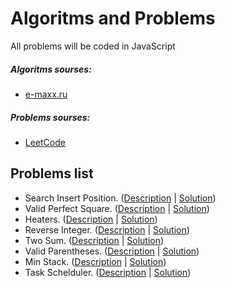 # Algoritms and Problems

All problems will be coded in JavaScript


##### Algoritms sourses:
 * [e-maxx.ru](https://e-maxx.ru/algo/)
 
##### Problems sourses:
 * [LeetCode](https://leetcode.com/)

## Problems list

* Search Insert Position. ([Description](https://leetcode.com/problems/search-insert-position/description/) | [Solution](https://github.com/belodpav/algoproblems/tree/master/problems/35_search-insert-position))
* Valid Perfect Square. ([Description](https://leetcode.com/problems/valid-perfect-square/description/) | [Solution](https://github.com/belodpav/algoproblems/tree/master/problems/367_valid_perfect_square))
* Heaters. ([Description](https://leetcode.com/problems/heaters/description/) | [Solution](https://github.com/belodpav/algoproblems/tree/master/problems/475_heaters))
* Reverse Integer. ([Description](https://leetcode.com/problems/reverse-integer/description/) | [Solution](https://github.com/belodpav/algoproblems/tree/master/problems/7_reverse_integer))
* Two Sum. ([Description](https://leetcode.com/problems/two-sum/description/) | [Solution](https://github.com/belodpav/algoproblems/tree/master/problems/1_two_sum))
* Valid Parentheses. ([Description](https://leetcode.com/problems/valid-parentheses/description/) | [Solution](https://github.com/belodpav/algoproblems/tree/master/problems/20_valid_parentheses))
* Min Stack. ([Description](https://leetcode.com/problems/min-stack/description/) | [Solution](https://github.com/belodpav/algoproblems/tree/master/problems/155_min_stack))
* Task Schelduler. ([Description](https://leetcode.com/problems/task-scheduler/description/) | [Solution](https://github.com/belodpav/algoproblems/tree/master/problems/621_task_schelduler))
